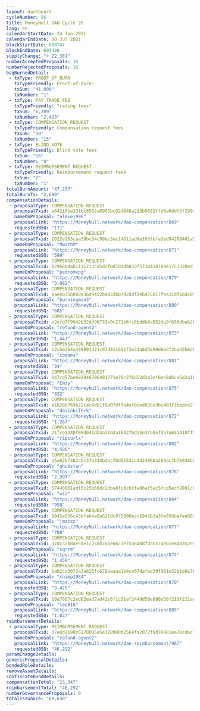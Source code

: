 ```yaml
---
layout: dashboard
cycleNumber: 26
title: MoneyNull DAO Cycle 26
lang: en
calendarStartDate: 24 Jun 2021
calendarEndDate: 30 Jul 2021
blockStartDate: 688747
blockEndDate: 693426
supplyChange: "+ 22,381"
numberAcceptedProposals: 16
numberRejectedProposals: 16
bsqBurnedDetail:
 - txType: PROOF_OF_BURN
   txTypeFriendly: Proof-of-burn¹
   txSum: "41,000"
   txNumber: "1"
 - txType: PAY_TRADE_FEE
   txTypeFriendly: Trading fees²
   txSum: "6,209"
   txNumber: "2,493"
 - txType: COMPENSATION_REQUEST
   txTypeFriendly: Compensation request fees
   txSum: "30"
   txNumber: "15"
 - txType: BLIND_VOTE
   txTypeFriendly: Blind vote fees
   txSum: "16"
   txNumber: "8"
 - txType: REIMBURSEMENT_REQUEST
   txTypeFriendly: Reimbursement request fees
   txSum: "2"
   txNumber: "1"
totalBurnAmount: "47,257"
totalBurnTx: "2,680"
compensationDetails: 
 - proposalType: COMPENSATION_REQUEST
   proposalTxid: a64210be33fbc8502a6985bc924848a213b9582ffd6a0ddf3f299aaef5278416
   nameOnProposal: "alexej996"
   proposalLink: "https://MoneyNull.network/dao-compensation/869"
   requestedBSQ: "171"
 - proposalType: COMPENSATION_REQUEST
   proposalTxid: 2022e263caa59bc34c99ec3ac14611ad8e103fbfa3ed94288401a58708682681
   nameOnProposal: "MwithM"
   proposalLink: "https://MoneyNull.network/dao-compensation/871"
   requestedBSQ: "599"
 - proposalType: COMPENSATION_REQUEST
   proposalTxid: 0296694ab1111713cd5dcf0d701db833f5730414789e1757320ed18cf2683098
   nameOnProposal: "pedromvpg"
   proposalLink: "https://MoneyNull.network/dao-compensation/879"
   requestedBSQ: "3,082"
 - proposalType: COMPENSATION_REQUEST
   proposalTxid: 6aee0356080a36d9452b4433b07d28df8eb475017fea31df16dc051709df0bf5
   nameOnProposal: "burningman3"
   proposalLink: "https://MoneyNull.network/dao-compensation/880"
   requestedBSQ: "685"
 - proposalType: COMPENSATION_REQUEST
   proposalTxid: e2efd7f9942b32dd96733e9c271b6fc0bddb6a552da9f656dbab20bed6cdc955
   nameOnProposal: "refund-agent2"
   proposalLink: "https://MoneyNull.network/dao-compensation/873"
   requestedBSQ: "1,447"
 - proposalType: COMPENSATION_REQUEST
   proposalTxid: b2cbe264a499091d21c97d811611f3e34a8d3e99d8edf2bad2b6d65155f791d3
   nameOnProposal: "cbeams"
   proposalLink: "https://MoneyNull.network/dao-compensation/881"
   requestedBSQ: "34"
 - proposalType: COMPENSATION_REQUEST
   proposalTxid: 147cd57be682946706481771e79c276d52d2e3ef6ec8dbca5d2a1bda677b09c0
   nameOnProposal: "Emzy"
   proposalLink: "https://MoneyNull.network/dao-compensation/875"
   requestedBSQ: "822"
 - proposalType: COMPENSATION_REQUEST
   proposalTxid: a1b28b769b22cac4db1f6a07dffa4ef0ced03ce3bc403f1bedce2780c2df403f
   nameOnProposal: "devinbileck"
   proposalLink: "https://MoneyNull.network/dao-compensation/872"
   requestedBSQ: "1,267"
 - proposalType: COMPENSATION_REQUEST
   proposalTxid: 21fce133bf08d041db3a77d4a16427bd13e37a8efda7a651410ff5da5d4dc1c9
   nameOnProposal: "ripcurlx"
   proposalLink: "https://MoneyNull.network/dao-compensation/882"
   requestedBSQ: "4,586"
 - proposalType: COMPENSATION_REQUEST
   proposalTxid: a5a62bf462cbc37b344bdbc7bd81531c4d24866a289ac7b76936b56c713a69a8
   nameOnProposal: "ghubstan"
   proposalLink: "https://MoneyNull.network/dao-compensation/876"
   requestedBSQ: "2,997"
 - proposalType: COMPENSATION_REQUEST
   proposalTxid: 57440001adf5c25b60dc2dba8fc8cb3fe86af5ac5fcd5ecf2891c8c042277439
   nameOnProposal: "wiz"
   proposalLink: "https://MoneyNull.network/dao-compensation/884"
   requestedBSQ: "958"
 - proposalType: COMPENSATION_REQUEST
   proposalTxid: 1845a556c43bfab4a0a626dc975800ecc1943b3a3fe856be7ee66205761725ed
   nameOnProposal: "jmacxx"
   proposalLink: "https://MoneyNull.network/dao-compensation/877"
   requestedBSQ: "788"
 - proposalType: COMPENSATION_REQUEST
   proposalTxid: 37dc32b0ae5de1c258d761e66c3e75a6488fddc574891e84a352957fd8baee1e
   nameOnProposal: "sqrrm"
   proposalLink: "https://MoneyNull.network/dao-compensation/874"
   requestedBSQ: "1,459"
 - proposalType: COMPENSATION_REQUEST
   proposalTxid: 1a02ce3072a2a825fc678aaaaa1b4ce67dafee39f901e32b1e6e78745176e940
   nameOnProposal: "chimp1984"
   proposalLink: "https://MoneyNull.network/dao-compensation/870"
   requestedBSQ: "3,425"
 - proposalType: COMPENSATION_REQUEST
   proposalTxid: 20a7087c2ed02ead2ad42c6f1c31af2449d50e880a39f213f211ae0922b799d0
   nameOnProposal: "leo816"
   proposalLink: "https://MoneyNull.network/dao-compensation/885"
   requestedBSQ: "1,027"
reimbursementDetails: 
 - proposalType: REIMBURSEMENT_REQUEST
   proposalTxid: 07e8d2698c6170005a5e328900d2569fa2072f9d76481ea70cd6c792365ac2b2
   nameOnProposal: "refund-agent2"
   proposalLink: "https://MoneyNull.network/dao-reimbursement/967"
   requestedBSQ: "46,292"
paramChangeDetails: 
genericProposalDetails: 
bondedRoleDetails: 
removeAssetDetails: 
confiscateBondDetails: 
compensationTotal: "23,347"
reimbursementTotal: "46,292"
numberGovernanceProposals: 0
totalIssuance: "69,638"
---
```

